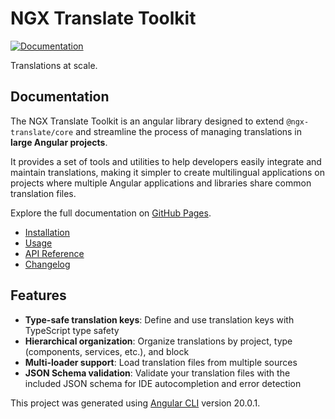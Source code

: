 # NGX Translate Toolkit

[![Documentation](https://img.shields.io/badge/docs-GitHub%20Pages-blue)](https://robmanganelly.github.io/ngx-translate-toolkit/)

Translations at scale.

## Documentation

The NGX Translate Toolkit is an angular library designed to extend `@ngx-translate/core` and streamline the process of managing translations in **large Angular projects**.

It provides a set of tools and utilities to help developers easily integrate and maintain translations, making it simpler to create multilingual applications on projects where multiple Angular applications and libraries share common translation files.

Explore the full documentation on [GitHub Pages](https://robmanganelly.github.io/ngx-translate-toolkit/).

- [Installation](https://robmanganelly.github.io/ngx-translate-toolkit/installation.html)
- [Usage](https://robmanganelly.github.io/ngx-translate-toolkit/usage.html)
- [API Reference](https://robmanganelly.github.io/ngx-translate-toolkit/api.html)
- [Changelog](https://github.com/robmanganelly/ngx-translate-toolkit/releases)

## Features

- **Type-safe translation keys**: Define and use translation keys with TypeScript type safety
- **Hierarchical organization**: Organize translations by project, type (components, services, etc.), and block
- **Multi-loader support**: Load translation files from multiple sources
- **JSON Schema validation**: Validate your translation files with the included JSON schema for IDE autocompletion and error detection

This project was generated using [Angular CLI](https://github.com/angular/angular-cli) version 20.0.1.

